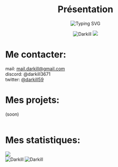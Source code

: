 <h1 align="center">Présentation</h1>
<p align="center">
<img src="https://readme-typing-svg.demolab.com?font=Fira+Code&pause=1000&center=true&vCenter=true&width=435&separator=%3C&lines=D%C3%A9veloppeur+de+bot+discord%3CPassionn%C3%A9+de+d%C3%A9veloppement%3CForza+scud%C3%A9ria+ferrari+;)" alt="Typing SVG" />
</p>
<div align="center">
  <img src="https://komarev.com/ghpvc/?username=darkill-yt&label=Nombre%20de%20vues" alt="Darkill" />
  <img src="https://img.shields.io/github/followers/darkill-yt">
</div>

<h1>Me contacter:</h1>
mail: <a href="mailto:mail.darkill@gmail.com" target="_blank">mail.darkill@gmail.com</a>  <br>
discord: @darkill3671  <br>
twitter: <a href="https://twitter.com/darkill59" target="_blank">@darkill59</a>
  <br>
<h1>Mes projets:</h1>
(soon)  <br>
  <br>
<h1>Mes statistiques:</h1>
<div>
  <picture>
    <source
      srcset="https://github-readme-stats.vercel.app/api?username=darkill-yt&show_icons=true&theme=algolia"
      media="(prefers-color-scheme: dark)"
    />
    <source
      srcset="https://github-readme-stats.vercel.app/api?username=darkill-yt&show_icons=true&theme=algolia&hide=prs"
      media="(prefers-color-scheme: light), (prefers-color-scheme: no-preference)"
    />
    <img src="https://github-readme-stats.vercel.app/api?username=darkill-yt&show_icons=true&theme=dark" />
  </picture>
  <div>
    <img src="https://github-readme-stats.vercel.app/api/wakatime?username=darkill&layout=compact" alt="Darkill" />
    <img src="https://github-readme-stats.vercel.app/api/top-langs/?username=darkill-yt&layout=compact" alt="Darkill" />
  </div>
</div>
